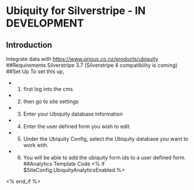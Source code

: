 # Ubiquity for Silverstripe - IN DEVELOPMENT
## Introduction
Integrate data with https://www.qrious.co.nz/products/ubiquity
##Requirements
Silverstripe 3.7 (Silverstripe 4 compatibility is coming)
##Set Up
To set this up,
- 1. first log into the cms
- 2. then go to site settings
- 3. Enter your Ubiquity database information
- 4. Enter the user defined form you wish to edit.
- 5. Under the Ubiquity Config, select the Ubiquity database you want to work with.
- 6. You will be able to add the ubiquity form ids to a user defined form.
##Analytics Template Code
<% if $SiteConfig.UbiquityAnalyticsEnabled %>
	<script src="https://wt.engage.ubiquity.co.nz/device/register/$SiteConfig.UbiquityAnalyticsKey" async="true"></script>
<% end_if %>